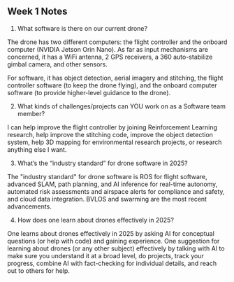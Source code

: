 ## Week 1 Notes
1. What software is there on our current drone?


The drone has two different computers: the flight controller and the onboard computer (NVIDIA Jetson Orin Nano). As far as input mechanisms are concerned, it has a WiFi antenna, 2 GPS receivers, a 360 auto-stabilize gimbal camera, and other sensors.

For software, it has object detection, aerial imagery and stitching, the flight controller software (to keep the drone flying), and the onboard computer software (to provide higher-level guidance to the drone).

2. What kinds of challenges/projects can YOU work on as a Software team member?

I can help improve the flight controller by joining Reinforcement Learning research, help improve the stitching code, improve the object detection system, help 3D mapping for environmental research projects, or research anything else I want.

3. What’s the “industry standard” for drone software in 2025?

The "industry standard" for drone software is ROS for flight software, advanced SLAM, path planning, and AI inference for real-time autonomy, automated risk assessments and airspace alerts for compliance and safety, and cloud data integration. BVLOS and swarming are the most recent advancements.

4. How does one learn about drones effectively in 2025?

One learns about drones effectively in 2025 by asking AI for conceptual questions (or help with code) and gaining experience. One suggestion for learning about drones (or any other subject) effectively by talking with AI to make sure you understand it at a broad level, do projects, track your progress, combine AI with fact-checking for individual details, and reach out to others for help.
